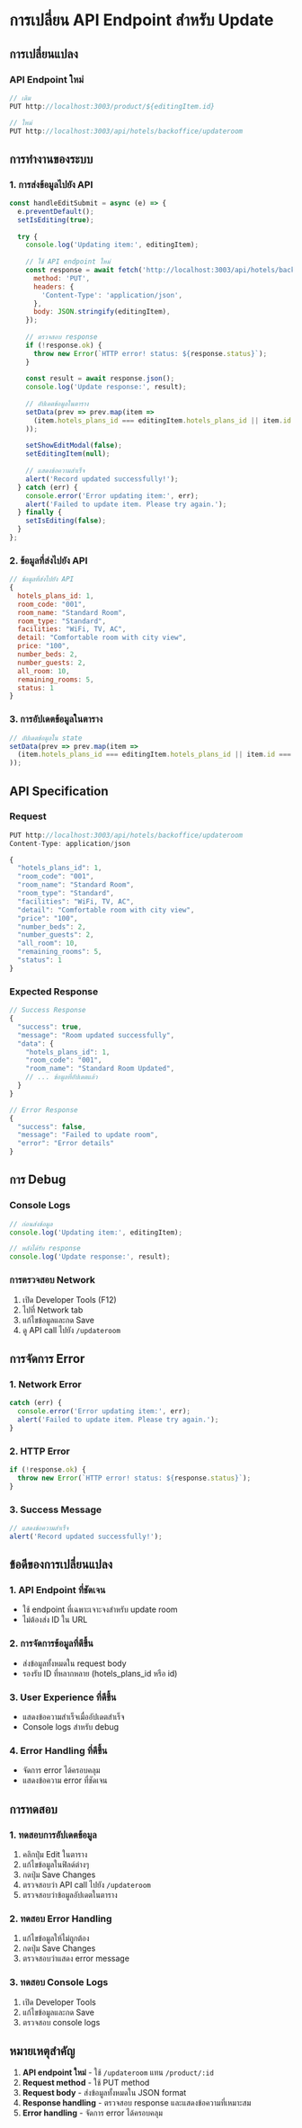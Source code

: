 # การเปลี่ยน API Endpoint สำหรับ Update

## การเปลี่ยนแปลง

### API Endpoint ใหม่
```javascript
// เดิม
PUT http://localhost:3003/product/${editingItem.id}

// ใหม่
PUT http://localhost:3003/api/hotels/backoffice/updateroom
```

## การทำงานของระบบ

### 1. **การส่งข้อมูลไปยัง API**
```javascript
const handleEditSubmit = async (e) => {
  e.preventDefault();
  setIsEditing(true);
  
  try {
    console.log('Updating item:', editingItem);
    
    // ใช้ API endpoint ใหม่
    const response = await fetch('http://localhost:3003/api/hotels/backoffice/updateroom', {
      method: 'PUT',
      headers: {
        'Content-Type': 'application/json',
      },
      body: JSON.stringify(editingItem),
    });
    
    // ตรวจสอบ response
    if (!response.ok) {
      throw new Error(`HTTP error! status: ${response.status}`);
    }
    
    const result = await response.json();
    console.log('Update response:', result);
    
    // อัปเดตข้อมูลในตาราง
    setData(prev => prev.map(item => 
      (item.hotels_plans_id === editingItem.hotels_plans_id || item.id === editingItem.id) ? editingItem : item
    ));
    
    setShowEditModal(false);
    setEditingItem(null);
    
    // แสดงข้อความสำเร็จ
    alert('Record updated successfully!');
  } catch (err) {
    console.error('Error updating item:', err);
    alert('Failed to update item. Please try again.');
  } finally {
    setIsEditing(false);
  }
};
```

### 2. **ข้อมูลที่ส่งไปยัง API**
```javascript
// ข้อมูลที่ส่งไปยัง API
{
  hotels_plans_id: 1,
  room_code: "001",
  room_name: "Standard Room",
  room_type: "Standard",
  facilities: "WiFi, TV, AC",
  detail: "Comfortable room with city view",
  price: "100",
  number_beds: 2,
  number_guests: 2,
  all_room: 10,
  remaining_rooms: 5,
  status: 1
}
```

### 3. **การอัปเดตข้อมูลในตาราง**
```javascript
// อัปเดตข้อมูลใน state
setData(prev => prev.map(item => 
  (item.hotels_plans_id === editingItem.hotels_plans_id || item.id === editingItem.id) ? editingItem : item
));
```

## API Specification

### Request
```javascript
PUT http://localhost:3003/api/hotels/backoffice/updateroom
Content-Type: application/json

{
  "hotels_plans_id": 1,
  "room_code": "001",
  "room_name": "Standard Room",
  "room_type": "Standard",
  "facilities": "WiFi, TV, AC",
  "detail": "Comfortable room with city view",
  "price": "100",
  "number_beds": 2,
  "number_guests": 2,
  "all_room": 10,
  "remaining_rooms": 5,
  "status": 1
}
```

### Expected Response
```javascript
// Success Response
{
  "success": true,
  "message": "Room updated successfully",
  "data": {
    "hotels_plans_id": 1,
    "room_code": "001",
    "room_name": "Standard Room Updated",
    // ... ข้อมูลที่อัปเดตแล้ว
  }
}

// Error Response
{
  "success": false,
  "message": "Failed to update room",
  "error": "Error details"
}
```

## การ Debug

### Console Logs
```javascript
// ก่อนส่งข้อมูล
console.log('Updating item:', editingItem);

// หลังได้รับ response
console.log('Update response:', result);
```

### การตรวจสอบ Network
1. เปิด Developer Tools (F12)
2. ไปที่ Network tab
3. แก้ไขข้อมูลและกด Save
4. ดู API call ไปยัง `/updateroom`

## การจัดการ Error

### 1. **Network Error**
```javascript
catch (err) {
  console.error('Error updating item:', err);
  alert('Failed to update item. Please try again.');
}
```

### 2. **HTTP Error**
```javascript
if (!response.ok) {
  throw new Error(`HTTP error! status: ${response.status}`);
}
```

### 3. **Success Message**
```javascript
// แสดงข้อความสำเร็จ
alert('Record updated successfully!');
```

## ข้อดีของการเปลี่ยนแปลง

### 1. **API Endpoint ที่ชัดเจน**
- ใช้ endpoint ที่เฉพาะเจาะจงสำหรับ update room
- ไม่ต้องส่ง ID ใน URL

### 2. **การจัดการข้อมูลที่ดีขึ้น**
- ส่งข้อมูลทั้งหมดใน request body
- รองรับ ID ที่หลากหลาย (hotels_plans_id หรือ id)

### 3. **User Experience ที่ดีขึ้น**
- แสดงข้อความสำเร็จเมื่ออัปเดตสำเร็จ
- Console logs สำหรับ debug

### 4. **Error Handling ที่ดีขึ้น**
- จัดการ error ได้ครอบคลุม
- แสดงข้อความ error ที่ชัดเจน

## การทดสอบ

### 1. **ทดสอบการอัปเดตข้อมูล**
1. คลิกปุ่ม Edit ในตาราง
2. แก้ไขข้อมูลในฟิลด์ต่างๆ
3. กดปุ่ม Save Changes
4. ตรวจสอบว่า API call ไปยัง `/updateroom`
5. ตรวจสอบว่าข้อมูลอัปเดตในตาราง

### 2. **ทดสอบ Error Handling**
1. แก้ไขข้อมูลให้ไม่ถูกต้อง
2. กดปุ่ม Save Changes
3. ตรวจสอบว่าแสดง error message

### 3. **ทดสอบ Console Logs**
1. เปิด Developer Tools
2. แก้ไขข้อมูลและกด Save
3. ตรวจสอบ console logs

## หมายเหตุสำคัญ

1. **API endpoint ใหม่** - ใช้ `/updateroom` แทน `/product/:id`
2. **Request method** - ใช้ PUT method
3. **Request body** - ส่งข้อมูลทั้งหมดใน JSON format
4. **Response handling** - ตรวจสอบ response และแสดงข้อความที่เหมาะสม
5. **Error handling** - จัดการ error ได้ครอบคลุม 